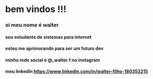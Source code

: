 # bem vindos !!!
### oi meu nome é walter
#### sou estudante de sistemas para internet
#### estou me aprimorando para ser um futuro dev
#### minha rede social é @_walter.f no instagram
#### meu linkedln https://www.linkedin.com/in/walter-filho-180353215


<!---
Tinhow/Tinhow is a ✨ special ✨ repository because its `README.md` (this file) appears on your GitHub profile.
You can click the Preview link to take a look at your changes.
--->
